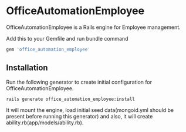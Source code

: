 # OfficeAutomationEmployee

OfficeAutomationEmployee is a Rails engine for Employee management.

Add this to your Gemfile and run bundle command

```ruby
gem 'office_automation_employee'
```


## Installation

Run the following generator to create initial configuration for OfficeAutomationEmployee.

    rails generate office_automation_employee:install

It will mount the engine, load initial seed data(mongoid.yml should be present before running this generator) and also, it will create ability.rb(app/models/ability.rb).
